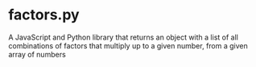 # factors.py
A JavaScript and Python library that returns an object with a list of all combinations of factors that multiply up to a given number, from a given array of numbers
